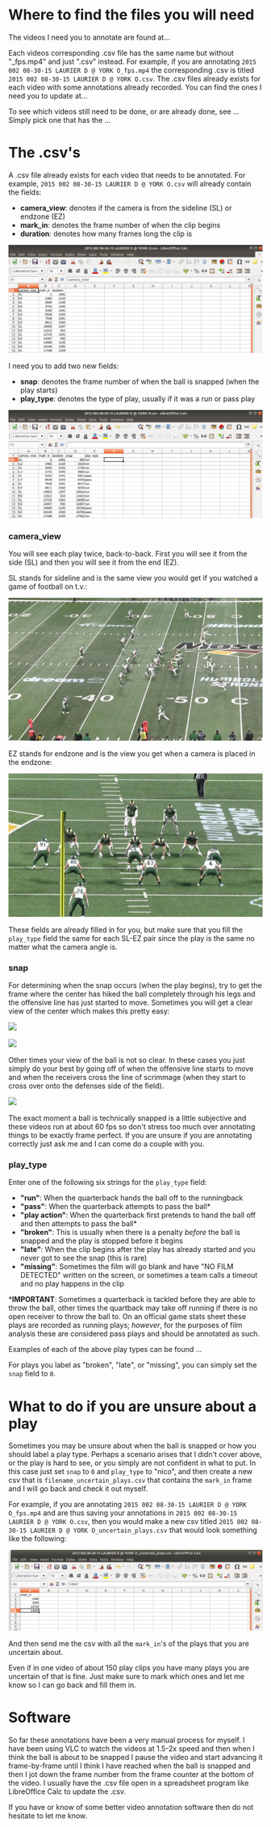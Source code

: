 # Where to find the files you will need

The videos I need you to annotate are found at...

Each videos corresponding .csv file has the same name but without "\_fps.mp4" and just ".csv" instead. For example, if you are annotating `2015 002 08-30-15 LAURIER D @ YORK O_fps.mp4` the corresponding .csv is titled `2015 002 08-30-15 LAURIER D @ YORK O.csv`. The .csv files already exists for each video with some annotations already recorded. You can find the ones I need you to update at...

To see which videos still need to be done, or are already done, see ... Simply pick one that has the ...

# The .csv's

A .csv file already exists for each video that needs to be annotated. For example, `2015 002 08-30-15 LAURIER D @ YORK O.csv` will already contain the fields:  
* **camera_view**: denotes if the camera is from the sideline (SL) or endzone (EZ)
* **mark_in**: denotes the frame number of when the clip begins
* **duration**: denotes how many frames long the clip is

![alt text](csv_before.png)

I need you to add two new fields:  
* **snap**: denotes the frame number of when the ball is snapped (when the play starts)
* **play_type**: denotes the type of play, usually if it was a run or pass play

![alt text](csv_after.png)

### camera_view

You will see each play twice, back-to-back. First you will see it from the side (SL) and then you will see it from the end (EZ).

SL stands for sideline and is the same view you would get if you watched a game of football on t.v.:

![alt text](sidecut_example.jpeg)

EZ stands for endzone and is the view you get when a camera is placed in the endzone:

![alt text](endcut_example.jpeg)

These fields are already filled in for you, but make sure that you fill the `play_type` field the same for each SL-EZ pair since the play is the same no matter what the camera angle is.

### snap

For determining when the snap occurs (when the play begins), try to get the frame where the center has hiked the ball completely through his legs and the offensive line has just started to move. Sometimes you will get a clear view of the center which makes this pretty easy:

![](clear_snap.gif)

![](clear_snap2.gif)

Other times your view of the ball is not so clear. In these cases you just simply do your best by going off of when the offensive line starts to move and when the receivers cross the line of scrimmage (when they start to cross over onto the defenses side of the field).

![](hard_to_see_snap.gif)

The exact moment a ball is technically snapped is a little subjective and these videos run at about 60 fps so don't stress too much over annotating things to be exactly frame perfect. If you are unsure if you are annotating correctly just ask me and I can come do a couple with you.

### play_type

Enter one of the following six strings for the `play_type` field:  
* **"run"**: When the quarterback hands the ball off to the runningback
* **"pass"**: When the quarterback attempts to pass the ball*
* **"play action"**: When the quarterback first pretends to hand the ball off and then attempts to pass the ball*
* **"broken"**: This is usually when there is a penalty *before* the ball is snapped and the play is stopped before it begins
* **"late"**: When the clip begins after the play has already started and you never got to see the snap (this is rare)
* **"missing"**: Sometimes the film will go blank and have "NO FILM DETECTED" written on the screen, or sometimes a team calls a timeout and no play happens in the clip

\***IMPORTANT**: Sometimes a quarterback is tackled before they are able to throw the ball, other times the quartback may take off running if there is no open receiver to throw the ball to. On an official game stats sheet these plays are recorded as running plays; *however*, for the purposes of film analysis these are considered pass plays and should be annotated as such.

Examples of each of the above play types can be found ...

For plays you label as "broken", "late", or "missing", you can simply set the `snap` field to `0`.

# What to do if you are unsure about a play

Sometimes you may be unsure about when the ball is snapped or how you should label a play type. Perhaps a scenario arises that I didn't cover above, or the play is hard to see, or you simply are not confident in what to put. In this case just set `snap` to `0` and `play_type` to "nico", and then create a new csv that is `filename_uncertain_plays.csv` that contains the `mark_in` frame and I will go back and check it out myself.

For example, if you are annotating `2015 002 08-30-15 LAURIER D @ YORK O_fps.mp4` and are thus saving your annotations in `2015 002 08-30-15 LAURIER D @ YORK O.csv`, then you would make a new csv titled `2015 002 08-30-15 LAURIER D @ YORK O_uncertain_plays.csv` that would look something like the following:

![alt text](csv_uncertain.png)

And then send me the csv with all the `mark_in`'s of the plays that you are uncertain about.

Even if in one video of about 150 play clips you have many plays you are uncertain of that is fine. Just make sure to mark which ones and let me know so I can go back and fill them in.

# Software

So far these annotations have been a very manual process for myself. I have been using VLC to watch the videos at 1.5-2x speed and then when I think the ball is about to be snapped I pause the video and start advancing it frame-by-frame until I think I have reached when the ball is snapped and then I jot down the frame number from the frame counter at the bottom of the video. I usually have the .csv file open in a spreadsheet program like LibreOffice Calc to update the .csv.

If you have or know of some better video annotation software then do not hesitate to let me know.

